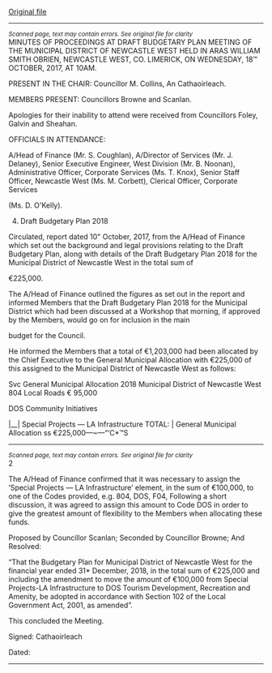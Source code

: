 [Original file](https://www.limerick.ie/sites/default/files/media/documents/2017-11/01%20%28b%29%202017-10-18%20Minutes%20Draft%20Budgetary%20Plan%20Newcastle%20West.pdf)

---
*<small>Scanned page, text may contain errors. See original file for clarity</small>*  
MINUTES OF PROCEEDINGS AT DRAFT BUDGETARY PLAN MEETING
OF THE MUNICIPAL DISTRICT OF NEWCASTLE WEST HELD IN ARAS
WILLIAM SMITH OBRIEN, NEWCASTLE WEST, CO. LIMERICK, ON
WEDNESDAY, 18™ OCTOBER, 2017, AT 10AM.

PRESENT IN THE CHAIR: Councillor M. Collins, An Cathaoirleach.

MEMBERS PRESENT:
Councillors Browne and Scanlan.

Apologies for their inability to attend were received from Councillors Foley, Galvin and Sheahan.

OFFICIALS IN ATTENDANCE:

A/Head of Finance (Mr. S. Coughlan), A/Director of Services (Mr. J. Delaney), Senior Executive
Engineer, West Division (Mr. B. Noonan), Administrative Officer, Corporate Services (Ms. T.
Knox), Senior Staff Officer, Newcastle West (Ms. M. Corbett), Clerical Officer, Corporate Services

(Ms. D. O'Kelly).

4. Draft Budgetary Plan 2018

Circulated, report dated 10" October, 2017, from the A/Head of Finance which set out the
background and legal provisions relating to the Draft Budgetary Plan, along with details of the
Draft Budgetary Plan 2018 for the Municipal District of Newcastle West in the total sum of

€225,000.

The A/Head of Finance outlined the figures as set out in the report and informed Members that
the Draft Budgetary Plan 2018 for the Municipal District which had been discussed at a
Workshop that morning, if approved by the Members, would go on for inclusion in the main

budget for the Council.

He informed the Members that a total of €1,203,000 had been allocated by the Chief Executive
to the General Municipal Allocation with €225,000 of this assigned to the Municipal District of
Newcastle West as follows:

Svc General Municipal Allocation 2018 Municipal District of Newcastle West
804 Local Roads € 95,000

DOS
Community Initiatives

|__| Special Projects — LA Infrastructure
TOTAL: | General Municipal Allocation ss €225,000—~—“‘C*™S



---
*<small>Scanned page, text may contain errors. See original file for clarity</small>*  
2

The A/Head of Finance confirmed that it was necessary to assign the ‘Special Projects — LA
Infrastructure’ element, in the sum of €100,000, to one of the Codes provided, e.g. 804, DOS,
F04, Following a short discussion, it was agreed to assign this amount to Code DOS in order to
give the greatest amount of flexibility to the Members when allocating these funds.

Proposed by Councillor Scanlan;
Seconded by Councillor Browne;
And Resolved:

“That the Budgetary Plan for Municipal District of Newcastle West for the financial year
ended 31* December, 2018, in the total sum of €225,000 and including the amendment to
move the amount of €100,000 from Special Projects-LA Infrastructure to DOS Tourism
Development, Recreation and Amenity, be adopted in accordance with Section 102 of the Local
Government Act, 2001, as amended”.

This concluded the Meeting.

Signed:
Cathaoirleach

Dated:


---
